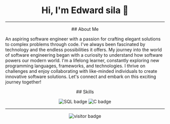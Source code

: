 <h1 align="center">Hi, I'm Edward sila 👋</h1>
<p align="center">
 <!--- <a href="https://www.linkedin.com/in/emanuel-marshal/">LinkedIn</a> •
  <a href="https://twitter.com/emanuelmarshal">Twitter</a> --->
</p>

---
<p align="center">
## About Me
</p>
An aspiring software engineer with a passion for crafting elegant solutions to complex problems through code. I've always been fascinated by technology and the endless possibilities it offers. My journey into the world of software engineering began with a curiosity to understand how software powers our modern world. I'm a lifelong learner, constantly exploring new programming languages, frameworks, and technologies. I thrive on challenges and enjoy collaborating with like-minded individuals to create innovative software solutions. Let's connect and embark on this exciting journey together!
<p align="center">
## Skills
</p>

<p align="center">
  <img src="https://img.shields.io/badge/SQL-4479A1?logo=mysql&logoColor=white&style=for-the-badge" alt="SQL badge" />
  <img src="https://img.shields.io/badge/C-A8B9CC?logo=c&logoColor=white&style=for-the-badge" alt="C badge" />
</p>

---

<p align="center">
  <img src="https://visitor-badge.glitch.me/badge?page_id=edwardsila" alt="visitor badge"/>
</p>
<!---
kenyanthugger/kenyanthugger is a ✨ special ✨ repository because its `README.md` (this file) appears on your GitHub profile.
You can click the Preview link to take a look at your changes.
--->
